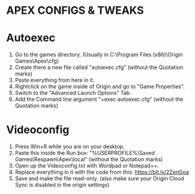 # APEX CONFIGS & TWEAKS
# Autoexec
1. Go to the games directory. (Usually in C:\Program Files (x86)\Origin Games\Apex\cfg)
2. Create there a new file called "autoexec.cfg" (without the Quotation marks)
3. Paste everything from here in it.
4. Rightclick on the game inside of Origin and go to "Game Properties".
5. Switch to the "Advanced Launch Options" Tab.
6. Add the Command line argument "+exec autoexec.cfg" (without the Quotation marks)
# Videoconfig
1. Press Win+R while you are on your desktop.
2. Paste this inside the Run box: "%USERPROFILE%\Saved Games\Respawn\Apex\local" (without the Quotation marks)
3. Open up the Videoconfig.txt with Wordpad or Notepad++.
4. Replace everything in it with the code from this: https://bit.ly/2ZenGoa
5. Save and make the file read-only. (also make sure your Origin Cloud Sync is disabled in the origin settings)
